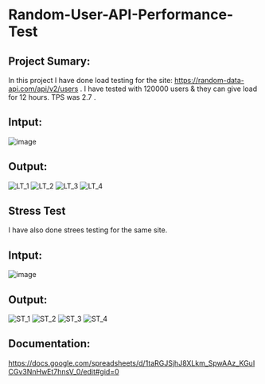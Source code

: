 # Random-User-API-Performance-Test

## Project Sumary: 
In this project I have done load testing for the site: https://random-data-api.com/api/v2/users . I have tested with 120000 users & they can give load for 12 hours. TPS was 2.7 . 

## Intput:
![image](https://github.com/Moynul03141/Assignment-1-on-Jmeter/assets/81030756/de9abeeb-603a-4acf-92a4-e4c614dbc075)

## Output:
![LT_1](https://github.com/Moynul03141/Assignment-1-on-Jmeter/assets/81030756/ad3c71fb-8e3b-42ce-989b-f7a68df65c1a)
![LT_2](https://github.com/Moynul03141/Assignment-1-on-Jmeter/assets/81030756/26b375e3-bed4-41cd-8845-46b42f181036)
![LT_3](https://github.com/Moynul03141/Assignment-1-on-Jmeter/assets/81030756/8f8f54c6-6c15-4203-b8f5-b053c94d6570)
![LT_4](https://github.com/Moynul03141/Assignment-1-on-Jmeter/assets/81030756/a444a4aa-39bc-47ba-aea1-2266934f91fc)



## Stress Test
I have also done strees testing for the same site. 

## Intput:
![image](https://github.com/Moynul03141/Assignment-1-on-Jmeter/assets/81030756/d9f69863-12e9-4c83-9fbd-66e7da93aa97)

## Output:
![ST_1](https://github.com/Moynul03141/Assignment-1-on-Jmeter/assets/81030756/8d50a311-9cb6-46af-836e-8c239f1c35e5)
![ST_2](https://github.com/Moynul03141/Assignment-1-on-Jmeter/assets/81030756/b49b03f1-7350-4e71-9127-9d3f5b7f1e44)
![ST_3](https://github.com/Moynul03141/Assignment-1-on-Jmeter/assets/81030756/391f90c8-a235-40b1-93fb-4aec7c310c89)
![ST_4](https://github.com/Moynul03141/Assignment-1-on-Jmeter/assets/81030756/485a3ecd-4b4e-43fe-81a0-4f838688244a)



## Documentation:
https://docs.google.com/spreadsheets/d/1taRGJSjhJ8XLkm_SpwAAz_KGuICGv3NnHwEt7hnsV_0/edit#gid=0

